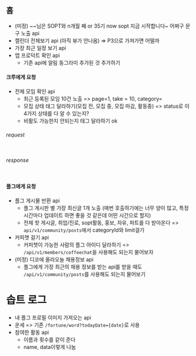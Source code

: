 ## 홈
- (미정) \~~님은 SOPT와 n개월 째 or 35기 now sopt 지금 시작합니다~ 어쩌구 문구 노출 api
- 캘린더 전체보기 api (아직 뷰가 안나옴) => P3으로 가져가면 어떨까
- 가장 최근 일정 보기 api
- 앱 프로덕트 확인 api 
	- 기존 api에 알림 동그라미 추가된 것 추가하기
#### 크루에게 요청
- 전체 모임 확인 api
	- 최근 등록된 모임 10건 노출 => page=1, take = 10, category= 
	- 모집 상태 태그 달라하기(모집 전, 모집 중, 모집 마감, 활동중) => status로 이 4가지 상태를 다 알 수 있는지?
	- 비활도 가능한지 안되는지 태그 달라하기 ok
###### request
```json

```
###### response
```json

```
#### 플그에게 요청
- 플그 게시물 반환 api
	- 플그 게시판 별 가장 최신글 1개 노출 (매번 호출하기에는 너무 양이 많고, 특정 시간마다 업데이트 하면 좋을 것 같은데 어떤 시간으로 할지)
	- 전체 핫 게시글, 취업/진로, sopt활동, 홍보, 자유, 파트를 다 받아온다 => `api/v1/community/posts`에서 categoryId와 limit걸기
- 커피챗 걸기 api
	- 커피챗이 가능한 사람의 플그 아이디 달라하기 => `/api/v1/members/coffeechat`을 사용해도 되는지 물어보자
- (미정) 디코에 올라오늘 채용정보 api
	- 플그에게 가장 최근의 채용 정보를 받는 api를 받을 때도 `/api/v1/community/posts`를 사용해도 되는지 물어보기
# 솝트 로그
- 내 플그 프로필 이미지 가져오는 api
- 운세 => 기존 `/fortune/word?todayDate={date}`로 사용
- 참여한 활동 api
	- 이름과 횟수를 같이 준다
	- name, data이렇게 나눔
